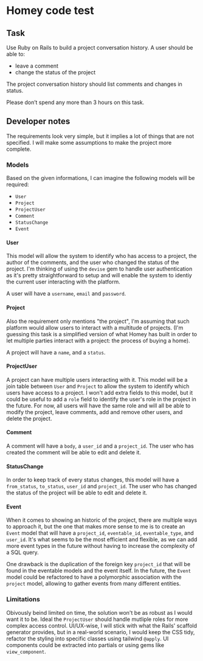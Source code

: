 # Homey code test

## Task

Use Ruby on Rails to build a project conversation history. A user should be able to:

- leave a comment
- change the status of the project

The project conversation history should list comments and changes in status.

Please don’t spend any more than 3 hours on this task.

## Developer notes

The requirements look very simple, but it implies a lot of things that are not specified. I will make some assumptions to make the project more complete.

### Models

Based on the given informations, I can imagine the following models will be required:

- `User`
- `Project`
- `ProjectUser`
- `Comment`
- `StatusChange`
- `Event`

#### User

This model will allow the system to identify who has access to a project, the author of the comments, and the user who changed the status of the project.
I'm thinking of using the `devise` gem to handle user authentication as it's pretty straightforward to setup and will enable the system to identiy the current user interacting with the platform.

A user will have a `username`, `email` and `password`.

#### Project

Also the requirement only mentions "the project", I'm assuming that such platform would allow users to interact with a multitude of projects. (I'm guessing this task is a simplified version of what Homey has built in order to let multiple parties interact with a project: the process of buying a home).

A project will have a `name`, and a `status`.

#### ProjectUser

A project can have multiple users interacting with it. This model will be a join table between `User` and `Project` to allow the system to identify which users have access to a project.
I won't add extra fields to this model, but it could be useful to add a `role` field to identify the user's role in the project in the future. For now, all users will have the same role and will all be able to modify the project, leave comments, add and remove other users, and delete the project.

#### Comment

A comment will have a `body`, a `user_id` and a `project_id`. The user who has created the comment will be able to edit and delete it.

#### StatusChange

In order to keep track of every status changes, this model will have a `from_status`, `to_status`, `user_id` and `project_id`. The user who has changed the status of the project will be able to edit and delete it.

#### Event

When it comes to showing an historic of the project, there are multiple ways to approach it, but the one that makes more sense to me is to create an `Event` model that will have a `project_id`, `eventable_id`, `eventable_type`, and `user_id`. It's what seems to be the most efficient and flexible, as we can add more event types in the future without having to increase the complexity of a SQL query.

One drawback is the duplication of the foreign key `project_id` that will be found in the eventable models and the event itself. In the future, the `Event` model could be refactored to have a polymorphic association with the `project` model, allowing to gather events from many different entities.

### Limitations

Obivously beind limited on time, the solution won't be as robust as I would want it to be. Ideal the `ProjectUser` should handle mutliple roles for more complex access control. UI/UX-wise, I will stick with what the Rails' scaffold generator provides, but in a real-world scenario, I would keep the CSS tidy, refactor the styling into specific classes using tailwind `@apply`. UI components could be extracted into partials or using gems like `view_component`.
